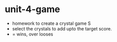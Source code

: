 # unit-4-game
* homework to create a crystal game S
* select the crystals to add upto the target score.
* = wins, over looses